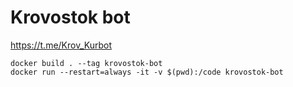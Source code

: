 # Krovostok bot

https://t.me/Krov_Kurbot

```shell script
docker build . --tag krovostok-bot
docker run --restart=always -it -v $(pwd):/code krovostok-bot
```
